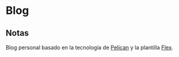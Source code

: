 # Blog

## Notas

Blog personal basado en la tecnología de [Pelican](https://github.com/getpelican/pelican) y la plantilla [Flex](https://github.com/alexandrevicenzi/flex).